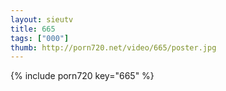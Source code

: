 ```yaml
--- 
layout: sieutv
title: 665
tags: ["000"]
thumb: http://porn720.net/video/665/poster.jpg
---
```

{% include porn720 key="665" %} 
